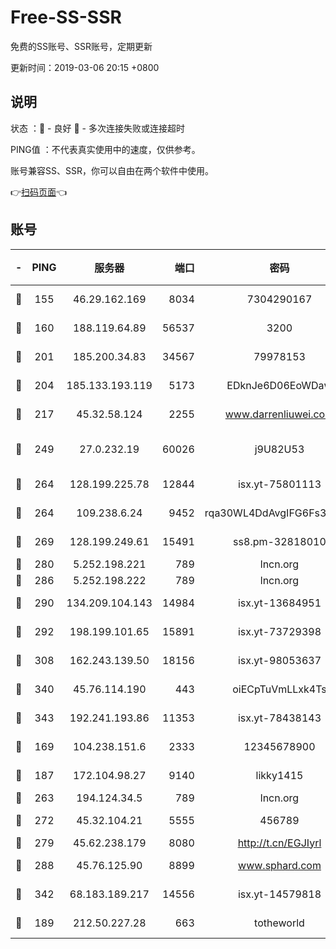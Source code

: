 # Free-SS-SSR

免费的SS账号、SSR账号，定期更新

更新时间：2019-03-06 20:15 +0800

## 说明

状态     ：🙂 - 良好 🙁 - 多次连接失败或连接超时

PING值   ：不代表真实使用中的速度，仅供参考。

账号兼容SS、SSR，你可以自由在两个软件中使用。

👉[扫码页面](https://liesauer.github.io/Free-SS-SSR/)👈

## 账号

|-|PING|服务器|端口|密码|加密方式|区域|
|:----:|:----:|:-----:|-----:|:----:|:----:|:----:|
|🙂|155|46.29.162.169|8034|7304290167|aes-256-cfb|RU|
|🙂|160|188.119.64.89|56537|3200|aes-256-cfb|RU|
|🙂|201|185.200.34.83|34567|79978153|aes-256-cfb|US|
|🙂|204|185.133.193.119|5173|EDknJe6D06EoWDaw|aes-256-cfb|US|
|🙂|217|45.32.58.124|2255|www.darrenliuwei.com|aes-256-cfb|JP|
|🙂|249|27.0.232.19|60026|j9U82U53|xchacha20-ietf-poly1305|HK|
|🙂|264|128.199.225.78|12844|isx.yt-75801113|aes-256-cfb|SG|
|🙂|264|109.238.6.24|9452|rqa30WL4DdAvgIFG6Fs3znzTa|aes-256-cfb|FR|
|🙂|269|128.199.249.61|15491|ss8.pm-32818010|aes-256-cfb|SG|
|🙂|280|5.252.198.221|789|lncn.org|rc4|JP|
|🙂|286|5.252.198.222|789|lncn.org|rc4|JP|
|🙂|290|134.209.104.143|14984|isx.yt-13684951|aes-256-cfb|SG|
|🙂|292|198.199.101.65|15891|isx.yt-73729398|aes-256-cfb|US|
|🙂|308|162.243.139.50|18156|isx.yt-98053637|aes-256-cfb|US|
|🙂|340|45.76.114.190|443|oiECpTuVmLLxk4Ts|aes-256-cfb|AU|
|🙂|343|192.241.193.86|11353|isx.yt-78438143|aes-256-cfb|US|
|🙂|169|104.238.151.6|2333|12345678900|aes-256-cfb|JP|
|🙂|187|172.104.98.27|9140|likky1415|aes-256-cfb|JP|
|🙂|263|194.124.34.5|789|lncn.org|rc4|JP|
|🙂|272|45.32.104.21|5555|456789|aes-256-cfb|SG|
|🙂|279|45.62.238.179|8080|http://t.cn/EGJIyrl|rc4-md5|CA|
|🙂|288|45.76.125.90|8899|www.sphard.com|aes-256-cfb|AU|
|🙂|342|68.183.189.217|14556|isx.yt-14579818|aes-256-cfb|SG|
|🙁|189|212.50.227.28|663|totheworld|aes-256-cfb|US|
